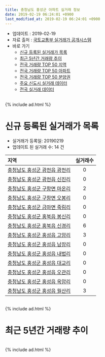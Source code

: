 ```yaml
---
title: 충청남도 홍성군 아파트 실거래 정보
date: 2019-02-19 06:24:01 +0900
last_modified_at: 2019-02-19 06:24:01 +0900
---
```


* 업데이트 : 2019-02-19
* 자료 출처 : [국토교통부 실거래가 공개시스템](http://rt.molit.go.kr)
* 바로 가기
    * [신규 등록된 실거래가 목록](#신규-등록된-실거래가-목록)
    * [최근 5년간 거래량 추이](#최근-5년간-거래량-추이)
    * [전국 거래량 TOP 50 지역](https://ayogom.github.io/apt-trade-info/최근-3개월-전국에서-가장-거래가-많이-발생한-지역)
    * [전국 거래량 TOP 50 아파트](https://ayogom.github.io/apt-trade-info/최근-3개월-전국에서-가장-거래가-많이-발생한-아파트)
    * [전국 거래량 TOP 50 분양권](https://ayogom.github.io/apt-trade-info/최근-3개월-전국에서-가장-거래가-많이-발생한-분양권)
    * [주요 신도시 실거래 데이터](https://ayogom.github.io/apt-trade-info/주요-신도시)
    * [전국 실거래 데이터](https://ayogom.github.io/apt-trade-info/전국)

<br>
{% include ad.html %}
<br>

# 신규 등록된 실거래가 목록
* 실거래가 등록일: 20190219
* 업데이트 된 실거래 수: 14 건


|지역|실거래수|
|:---|:---:|
|[충청남도 홍성군 광천읍 광천리](https://ayogom.github.io/apt-trade-info/충청남도-홍성군-광천읍-광천리)|0|
|[충청남도 홍성군 광천읍 신진리](https://ayogom.github.io/apt-trade-info/충청남도-홍성군-광천읍-신진리)|0|
|[충청남도 홍성군 구항면 마온리](https://ayogom.github.io/apt-trade-info/충청남도-홍성군-구항면-마온리)|2|
|[충청남도 홍성군 구항면 오봉리](https://ayogom.github.io/apt-trade-info/충청남도-홍성군-구항면-오봉리)|0|
|[충청남도 홍성군 금마면 죽림리](https://ayogom.github.io/apt-trade-info/충청남도-홍성군-금마면-죽림리)|0|
|[충청남도 홍성군 홍북읍 봉신리](https://ayogom.github.io/apt-trade-info/충청남도-홍성군-홍북읍-봉신리)|0|
|[충청남도 홍성군 홍북읍 신경리](https://ayogom.github.io/apt-trade-info/충청남도-홍성군-홍북읍-신경리)|6|
|[충청남도 홍성군 홍성읍 고암리](https://ayogom.github.io/apt-trade-info/충청남도-홍성군-홍성읍-고암리)|3|
|[충청남도 홍성군 홍성읍 남장리](https://ayogom.github.io/apt-trade-info/충청남도-홍성군-홍성읍-남장리)|0|
|[충청남도 홍성군 홍성읍 내법리](https://ayogom.github.io/apt-trade-info/충청남도-홍성군-홍성읍-내법리)|0|
|[충청남도 홍성군 홍성읍 대교리](https://ayogom.github.io/apt-trade-info/충청남도-홍성군-홍성읍-대교리)|0|
|[충청남도 홍성군 홍성읍 오관리](https://ayogom.github.io/apt-trade-info/충청남도-홍성군-홍성읍-오관리)|0|
|[충청남도 홍성군 홍성읍 옥암리](https://ayogom.github.io/apt-trade-info/충청남도-홍성군-홍성읍-옥암리)|0|
|[충청남도 홍성군 홍성읍 월산리](https://ayogom.github.io/apt-trade-info/충청남도-홍성군-홍성읍-월산리)|3|


<br>
{% include ad.html %}
<br>

# 최근 5년간 거래량 추이


<div style="width:100%;">
    <canvas id="deal_progress" height="200"></canvas>
</div>

<script>
new Chart(document.getElementById("deal_progress"), {
    type: 'line',
    data: {
        labels: ['201402','201403','201404','201405','201406','201407','201408','201409','201410','201411','201412','201501','201502','201503','201504','201505','201506','201507','201508','201509','201510','201511','201512','201601','201602','201603','201604','201605','201606','201607','201608','201609','201610','201611','201612','201701','201702','201703','201704','201705','201706','201707','201708','201709','201710','201711','201712','201801','201802','201803','201804','201805','201806','201807','201808','201809','201810','201811','201812','201901','201902'],
        datasets: [{
            label: '매매',
            pointRadius: 1,
            data: [41, 47, 34, 42, 27, 25, 30, 46, 55, 40, 41, 48, 56, 74, 61, 70, 52, 65, 59, 70, 71, 56, 58, 52, 39, 73, 62, 59, 48, 46, 56, 72, 84, 59, 49, 44, 74, 61, 43, 74, 68, 52, 60, 51, 57, 60, 62, 76, 59, 77, 69, 71, 58, 53, 49, 65, 61, 53, 64, 49, 21],
            borderColor: "rgba(255, 201, 14, 1)",
            backgroundColor: "rgba(255, 201, 14, 0.5)",
            fill: false,
            lineTension: 0
        },{
            label: '전월세',
            pointRadius: 1,
            data: [32, 41, 43, 74, 51, 67, 76, 94, 97, 54, 61, 82, 54, 62, 35, 47, 46, 47, 81, 100, 119, 90, 60, 101, 86, 77, 86, 112, 101, 133, 156, 123, 118, 83, 82, 74, 62, 76, 69, 52, 62, 62, 50, 77, 59, 132, 64, 102, 77, 88, 153, 85, 71, 74, 88, 80, 98, 71, 52, 56, 16],
            borderColor: "rgba(0, 141, 185, 1)",
            backgroundColor: "rgba(0, 141, 185, 0.5)",
            fill: false,
            lineTension: 0
        }
        ]
    },
    options: {
        responsive: true,
        title: {
            display: false
        },
        tooltips: {
            mode: 'index',
            intersect: false
        },
        hover: {
            mode: 'nearest',
            intersect: true
        },
        scales: {
            xAxes: [{
                display: true,
                scaleLabel: {
                    display: true,
                    labelString: '년/월'
                }
            }],
            yAxes: [{
                display: true,
                ticks: {
                    suggestedMin: 0,
                },
                scaleLabel: {
                    display: true,
                    labelString: '실거래 수'
                }
            }]
        }
    }
});

</script>


<br>
{% include ad.html %}
<br>

